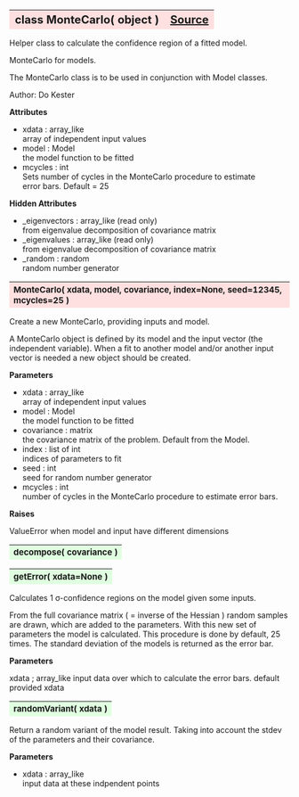 ---
---
<br><br><br>

<a name="MonteCarlo"></a>
<table><thead style="background-color:#FFE0E0; width:100%; font-size:20px"><tr><th style="text-align:left">
<strong>class MonteCarlo(</strong> object )</th><th style="text-align:right"><a href=https://github.com/dokester/BayesicFitting/blob/master/BayesicFitting/source/MonteCarlo.py target=_blank>Source</a></th></tr></thead></table>
<p>

Helper class to calculate the confidence region of a fitted model.

MonteCarlo for models.

The MonteCarlo class is to be used in conjunction with Model classes.

Author:      Do Kester

<b>Attributes</b>

* xdata  :  array_like<br>
    array of independent input values<br>
* model  :  Model<br>
    the model function to be fitted<br>
* mcycles  :  int<br>
    Sets number of cycles in the MonteCarlo procedure to estimate<br>
    error bars. Default = 25<br>

<b>Hidden Attributes</b>

* _eigenvectors  :  array_like (read only)<br>
    from eigenvalue decomposition of covariance matrix<br>
* _eigenvalues  :  array_like (read only)<br>
    from eigenvalue decomposition of covariance matrix<br>
* _random  :  random<br>
    random number generator<br>


<a name="MonteCarlo"></a>
<table><thead style="background-color:#FFE0E0; width:100%; font-size:15px"><tr><th style="text-align:left">
<strong>MonteCarlo(</strong> xdata, model, covariance, index=None, seed=12345, mcycles=25 )
</th></tr></thead></table>
<p>

Create a new MonteCarlo, providing inputs and model.

A MonteCarlo object is defined by its model and the input vector (the
independent variable). When a fit to another model and/or another
input vector is needed a new object should be created.

<b>Parameters</b>

* xdata  :  array_like<br>
    array of independent input values<br>
* model  :  Model<br>
    the model function to be fitted<br>
* covariance  :  matrix<br>
    the covariance matrix of the problem. Default from the Model.<br>
* index  :  list of int<br>
    indices of parameters to fit<br>
* seed  :  int<br>
    seed for random number generator<br>
* mcycles  :  int<br>
    number of cycles in the MonteCarlo procedure to estimate error bars.<br>

<b>Raises</b>

ValueError when model and input have different dimensions


<a name="decompose"></a>
<table><thead style="background-color:#E0FFE0; width:100%; font-size:15px"><tr><th style="text-align:left">
<strong>decompose(</strong> covariance )
</th></tr></thead></table>
<p>
<a name="getError"></a>
<table><thead style="background-color:#E0FFE0; width:100%; font-size:15px"><tr><th style="text-align:left">
<strong>getError(</strong> xdata=None )
</th></tr></thead></table>
<p>

Calculates 1 &sigma;-confidence regions on the model given some inputs.

From the full covariance matrix ( = inverse of the Hessian ) random
samples are drawn, which are added to the parameters. With this new
set of parameters the model is calculated. This procedure is done
by default, 25 times.
The standard deviation of the models is returned as the error bar.

<b>Parameters</b>

xdata ; array_like
    input data over which to calculate the error bars. default provided xdata<br>


<a name="randomVariant"></a>
<table><thead style="background-color:#E0FFE0; width:100%; font-size:15px"><tr><th style="text-align:left">
<strong>randomVariant(</strong> xdata )
</th></tr></thead></table>
<p>

Return a random variant of the model result.
Taking into account the stdev of the parameters and their covariance.

<b>Parameters</b>

* xdata  :  array_like<br>
    input data at these indpendent points<br>


